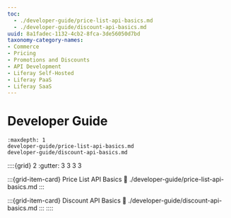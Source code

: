 ```yaml
---
toc:
  - ./developer-guide/price-list-api-basics.md
  - ./developer-guide/discount-api-basics.md
uuid: 8a1fadec-1132-4cb2-8fca-3de56050d7bd
taxonomy-category-names:
- Commerce
- Pricing
- Promotions and Discounts
- API Development
- Liferay Self-Hosted
- Liferay PaaS
- Liferay SaaS
---
```

# Developer Guide

```{toctree}
:maxdepth: 1
developer-guide/price-list-api-basics.md
developer-guide/discount-api-basics.md
```

::::{grid} 2
:gutter: 3 3 3 3

:::{grid-item-card} Price List API Basics
:link: ./developer-guide/price-list-api-basics.md
:::

:::{grid-item-card} Discount API Basics
:link: ./developer-guide/discount-api-basics.md
:::
::::
